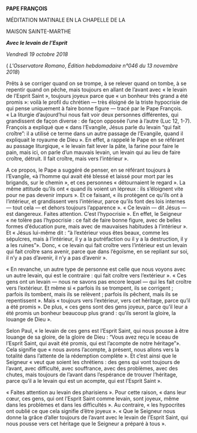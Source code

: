**PAPE FRANÇOIS**

MÉDITATION MATINALE EN LA CHAPELLE DE LA

MAISON SAINTE-MARTHE

***Avec le levain de l’Esprit***

*Vendredi 19 octobre 2018*

( *L'Osservatore Romano*, *Édition hebdomadaire n°046 du 13 novembre 2018*)

Prêts à se corriger quand on se trompe, à se relever quand on tombe, à se repentir quand on pêche, mais toujours en allant de l’avant avec « le levain de l’Esprit Saint », toujours joyeux parce que « un bonheur très grand a été promis »: voilà le profil du chrétien — très éloigné de la triste hypocrisie de qui pense uniquement à faire bonne figure — tracé par le Pape François. « La liturgie d’aujourd’hui nous fait voir deux personnes différentes, qui grandissent de façon diverse : de façon opposée l’une à l’autre (Luc 12, 1-7). François a expliqué que « dans l’Evangile, Jésus parle du levain “qui fait croître”: il a utilisé ce terme dans un autre passage de l’Evangile, quand il expliquait le royaume de Dieu ». En effet, a rappelé le Pape en se référant au passage liturgique, « le levain fait lever la pâte, la farine pour faire le pain, mais ici, on parle d’un mauvais levain, un levain qui au lieu de faire croître, détruit. Il fait croître, mais vers l’intérieur ».

A ce propos, le Pape a suggéré de penser, en se référant toujours à l’Evangile, «à l’homme qui avait été blessé et laissé pour mort par les brigands, sur le chemin », et ces personnes « détournaient le regard ». La même attitude qu’ils ont « quand ils voient un lépreux : ils s’éloignent vite pour ne pas devenir impurs ». Et ce faisant, « ils protègent ce qu’ils ont à l’intérieur, et grandissent vers l’intérieur, parce qu’ils font des lois internes — tout cela — et dehors toujours l’apparence ». « Ce levain — dit Jésus — est dangereux. Faites attention. C’est l’hypocrisie ». En effet, le Seigneur « ne tolère pas l’hypocrisie : ce fait de faire bonne figure, avec de belles formes d’éducation pure, mais avec de mauvaises habitudes à l’intérieur ». Et « Jésus lui-même dit : “à l’extérieur vous êtes beaux, comme les sépulcres, mais à l’intérieur, il y a la putréfaction ou il y a la destruction, il y a les ruines”». Donc, « ce levain qui fait croître vers l’intérieur est un levain qui fait croître sans avenir, parce que dans l’égoïsme, en se repliant sur soi, il n’y a pas d’avenir, il n’y a pas d’avenir ».

« En revanche, un autre type de personne est celle que nous voyons avec un autre levain, qui est le contraire : qui fait croître vers l’extérieur ». « Ces gens ont un levain — nous ne savons pas encore lequel — qui les fait croître vers l’extérieur. Et même si « parfois ils se trompent, ils se corrigent ; parfois ils tombent, mais ils se relèvent ; parfois ils pêchent, mais ils se repentissent ». Mais « toujours vers l’extérieur, vers cet héritage, parce qu’il a été promis ». De plus, « ces gens sont des gens joyeux, parce qu’il leur a été promis un bonheur beaucoup plus grand : qu’ils seront la gloire, la louange de Dieu ».

Selon Paul, « le levain de ces gens est l’Esprit Saint, qui nous pousse à être louange de sa gloire, de la gloire de Dieu : “Vous avez reçu le sceau de l’Esprit Saint, qui avait été promis, qui est l’acompte de notre héritage”». Cela signifie que « nous avons l’acompte, à présent, nous allons vers la totalité dans l’attente de la rédemption complète ». Et c’est ainsi que le Seigneur « veut que soient les chrétiens : des gens qui vont toujours de l’avant, avec difficulté, avec souffrance, avec des problèmes, avec des chutes, mais toujours de l’avant dans l’espérance de trouver l’héritage, parce qu’il a le levain qui est un acompte, qui est l’Esprit Saint ».

« Faites attention au levain des pharisiens ». Pour cette raison, « dans leur cœur, ces gens, qui ont l’Esprit Saint comme levain, sont joyeux, même dans les problèmes et dans les difficultés ». Au contraire, « les hypocrites ont oublié ce que cela signifie d’être joyeux ». « Que le Seigneur nous donne la grâce d’aller toujours de l’avant avec le levain de l’Esprit Saint, qui nous pousse vers cet héritage que le Seigneur a préparé à tous ».